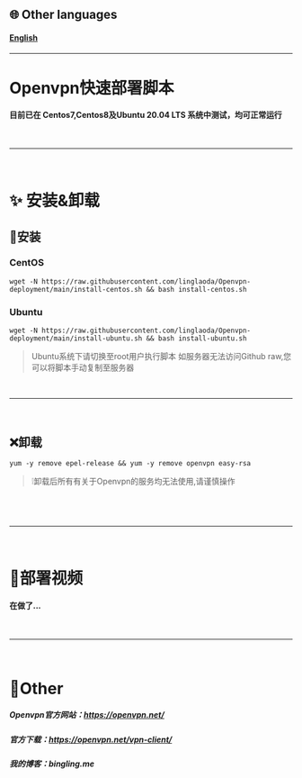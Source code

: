 ## 🌐 Other languages
#### [English](https://github.com/linglaoda/Openvpn-deployment/tree/main/English-Readme)

***

# Openvpn快速部署脚本
#### 目前已在 Centos7,Centos8及Ubuntu 20.04 LTS 系统中测试，均可正常运行

</br>

***

</br>

# ✨ 安装&卸载
## 🔮安装
### CentOS
````
wget -N https://raw.githubusercontent.com/linglaoda/Openvpn-deployment/main/install-centos.sh && bash install-centos.sh
````
### Ubuntu
````
wget -N https://raw.githubusercontent.com/linglaoda/Openvpn-deployment/main/install-ubuntu.sh && bash install-ubuntu.sh
````
> Ubuntu系统下请切换至root用户执行脚本
> 如服务器无法访问Github raw,您可以将脚本手动复制至服务器

</br>

***

</br>

## ❌卸载

````
yum -y remove epel-release && yum -y remove openvpn easy-rsa
````
> ❕卸载后所有有关于Openvpn的服务均无法使用,请谨慎操作
# 

</br>

***

</br>

# 🌠部署视频
#### 在做了...

</br>

***

</br>

# 🌌Other
##### Openvpn官方网站：https://openvpn.net/
##### 官方下载：https://openvpn.net/vpn-client/
##### 我的博客：bingling.me
